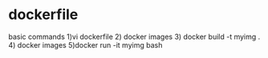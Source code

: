 # dockerfile

basic commands
1)vi dockerfile
2) docker images
3) docker build -t myimg .
4) docker images
5)docker run -it myimg bash
